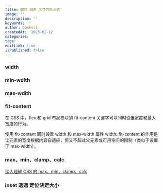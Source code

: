 ```yaml
---
title: 關於 DOM 尺寸的兩三式
image: ''
description: ''
keywords: ''
author: Opshell
createdAt: '2025-02-12'
categories: 
tags: 
editLink: true
isPublished: false
---
```

### width
### min-wdith
### max-wdith

### fit-content
在 CSS 中，flex 和 grid 布局模块的 fit-content 关键字可以同时设置宽度和最大宽度的行为。

使用 fit-content 同时设置 width 和 max-width
属性 width: fit-content 的作用是让元素的宽度根据内容自适应，但又不超过父元素或可用空间的限制（类似于设置了 max-width）。

### max、min、clamp、calc
[深入理解 CSS 的 max、min、clamp、calc](https://www.oxxostudio.tw/articles/202011/css-max-min-clamp-calc.html)

### inset 透過 定位決定大小

